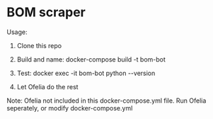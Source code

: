 # BOM scraper

Usage:

1. Clone this repo

2. Build and name: docker-compose build -t bom-bot

3. Test: docker exec -it bom-bot python --version

4. Let Ofelia do the rest

Note: Ofelia not included in this docker-compose.yml file. Run Ofelia seperately, or modify docker-compose.yml 